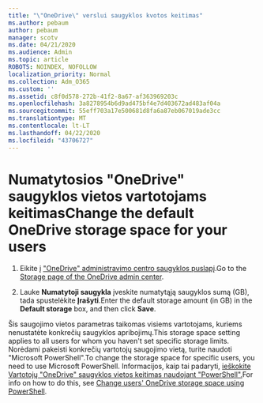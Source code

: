 ```yaml
---
title: "\"OneDrive\" verslui saugyklos kvotos keitimas"
ms.author: pebaum
author: pebaum
manager: scotv
ms.date: 04/21/2020
ms.audience: Admin
ms.topic: article
ROBOTS: NOINDEX, NOFOLLOW
localization_priority: Normal
ms.collection: Adm_O365
ms.custom: ''
ms.assetid: c8f0d578-272b-41f2-8a67-af363969203c
ms.openlocfilehash: 3a8278954b6d9ad475bf4e7d403672ad483af04a
ms.sourcegitcommit: 55eff703a17e500681d8fa6a87eb067019ade3cc
ms.translationtype: MT
ms.contentlocale: lt-LT
ms.lasthandoff: 04/22/2020
ms.locfileid: "43706727"
---
```

# <a name="change-the-default-onedrive-storage-space-for-your-users"></a><span data-ttu-id="225f5-102">Numatytosios "OneDrive" saugyklos vietos vartotojams keitimas</span><span class="sxs-lookup"><span data-stu-id="225f5-102">Change the default OneDrive storage space for your users</span></span>

1. <span data-ttu-id="225f5-103">Eikite į ["OneDrive" administravimo centro saugyklos puslapį](https://admin.onedrive.com/?v=StorageSettings).</span><span class="sxs-lookup"><span data-stu-id="225f5-103">Go to the [Storage page of the OneDrive admin center](https://admin.onedrive.com/?v=StorageSettings).</span></span>
    
2. <span data-ttu-id="225f5-104">Lauke **Numatytoji saugykla** įveskite numatytąją saugyklos sumą (GB), tada spustelėkite **Įrašyti**.</span><span class="sxs-lookup"><span data-stu-id="225f5-104">Enter the default storage amount (in GB) in the **Default storage** box, and then click **Save**.</span></span>
    
<span data-ttu-id="225f5-105">Šis saugojimo vietos parametras taikomas visiems vartotojams, kuriems nenustatėte konkrečių saugyklos apribojimų.</span><span class="sxs-lookup"><span data-stu-id="225f5-105">This storage space setting applies to all users for whom you haven't set specific storage limits.</span></span> <span data-ttu-id="225f5-106">Norėdami pakeisti konkrečių vartotojų saugojimo vietą, turite naudoti "Microsoft PowerShell".</span><span class="sxs-lookup"><span data-stu-id="225f5-106">To change the storage space for specific users, you need to use Microsoft PowerShell.</span></span> <span data-ttu-id="225f5-107">Informacijos, kaip tai padaryti, [ieškokite Vartotojų "OneDrive" saugyklos vietos keitimas naudojant "PowerShell".](https://go.microsoft.com/fwlink/?linkid=866402)</span><span class="sxs-lookup"><span data-stu-id="225f5-107">For info on how to do this, see [Change users' OneDrive storage space using PowerShell](https://go.microsoft.com/fwlink/?linkid=866402).</span></span>
  

